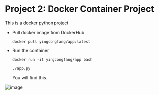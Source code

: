 # Project 2: Docker Container Project

This is a docker python project

* Pull docker image from DockerHub

  `docker pull yingcongfang/app:latest`

* Run the container

  `docker run -it yingcongfang/app bash`

  `./app.py`
  
  You will find this.
 
![image](https://user-images.githubusercontent.com/61890131/110193851-4f878480-7deb-11eb-9b00-cc4ff21dae43.png)
